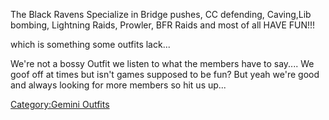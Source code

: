 The Black Ravens Specialize in Bridge pushes, CC defending, Caving,Lib
bombing, Lightning Raids, Prowler, BFR Raids and most of all HAVE FUN!!!

which is something some outfits lack...

We're not a bossy Outfit we listen to what the members have to say....
We goof off at times but isn't games supposed to be fun? But yeah we're
good and always looking for more members so hit us up...

[Category:Gemini Outfits](/Category:Gemini_Outfits "wikilink")
